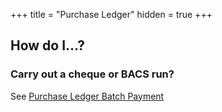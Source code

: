 +++
title = "Purchase Ledger"
hidden = true
+++

## How do I...?

### Carry out a cheque or BACS run?
See [Purchase Ledger Batch Payment](pl_batch_payment)

